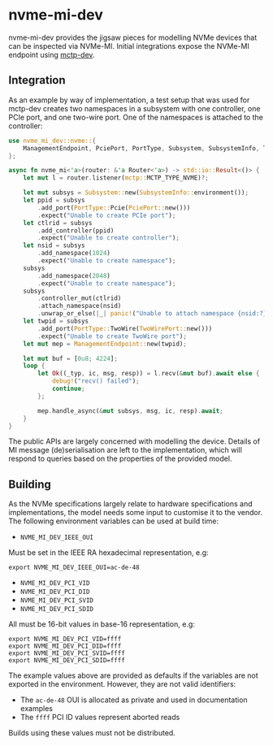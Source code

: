 # nvme-mi-dev

nvme-mi-dev provides the jigsaw pieces for modelling NVMe devices that can be
inspected via NVMe-MI. Initial integrations expose the NVMe-MI endpoint using
[mctp-dev](https://github.com/CodeConstruct/mctp-dev/).

## Integration

As an example by way of implementation, a test setup that was used for mctp-dev
creates two namespaces in a subsystem with one controller, one PCIe port, and
one two-wire port. One of the namespaces is attached to the controller:

```rust
use nvme_mi_dev::nvme::{
    ManagementEndpoint, PciePort, PortType, Subsystem, SubsystemInfo, TwoWirePort,
};

async fn nvme_mi<'a>(router: &'a Router<'a>) -> std::io::Result<()> {
    let mut l = router.listener(mctp::MCTP_TYPE_NVME)?;

    let mut subsys = Subsystem::new(SubsystemInfo::environment());
    let ppid = subsys
        .add_port(PortType::Pcie(PciePort::new()))
        .expect("Unable to create PCIe port");
    let ctlrid = subsys
        .add_controller(ppid)
        .expect("Unable to create controller");
    let nsid = subsys
        .add_namespace(1024)
        .expect("Unable to create namespace");
    subsys
        .add_namespace(2048)
        .expect("Unable to create namespace");
    subsys
        .controller_mut(ctlrid)
        .attach_namespace(nsid)
        .unwrap_or_else(|_| panic!("Unable to attach namespace {nsid:?} to controller {ctlrid:?}"));
    let twpid = subsys
        .add_port(PortType::TwoWire(TwoWirePort::new()))
        .expect("Unable to create TwoWire port");
    let mut mep = ManagementEndpoint::new(twpid);

    let mut buf = [0u8; 4224];
    loop {
        let Ok((_typ, ic, msg, resp)) = l.recv(&mut buf).await else {
            debug!("recv() failed");
            continue;
        };

        mep.handle_async(&mut subsys, msg, ic, resp).await;
    }
}
```

The public APIs are largely concerned with modelling the device. Details of MI
message (de)serialisation are left to the implementation, which will respond to
queries based on the properties of the provided model.

## Building

As the NVMe specifications largely relate to hardware specifications and
implementations, the model needs some input to customise it to the vendor. The
following environment variables can be used at build time:

- `NVME_MI_DEV_IEEE_OUI`

Must be set in the IEEE RA hexadecimal representation, e.g:

```
export NVME_MI_DEV_IEEE_OUI=ac-de-48
```

- `NVME_MI_DEV_PCI_VID`
- `NVME_MI_DEV_PCI_DID`
- `NVME_MI_DEV_PCI_SVID`
- `NVME_MI_DEV_PCI_SDID`

All must be 16-bit values in base-16 representation, e.g:

```
export NVME_MI_DEV_PCI_VID=ffff
export NVME_MI_DEV_PCI_DID=ffff
export NVME_MI_DEV_PCI_SVID=ffff
export NVME_MI_DEV_PCI_SDID=ffff
```

The example values above are provided as defaults if the variables are not
exported in the environment. However, they are not valid identifiers:

- The `ac-de-48` OUI is allocated as private and used in documentation examples
- The `ffff` PCI ID values represent aborted reads

Builds using these values must not be distributed.
